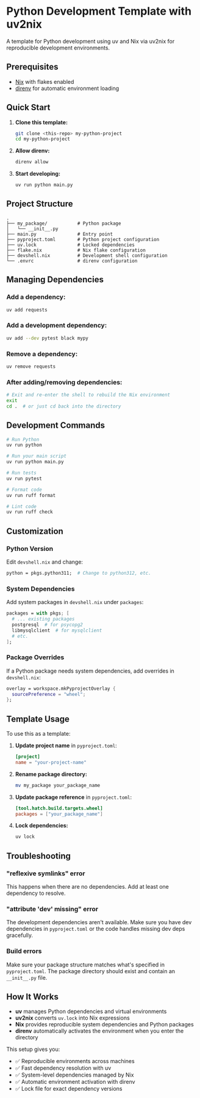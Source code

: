 # Python Development Template with uv2nix

A template for Python development using uv and Nix via uv2nix for reproducible
development environments.

## Prerequisites

- [Nix](https://nixos.org/download.html) with flakes enabled
- [direnv](https://direnv.net/) for automatic environment loading

## Quick Start

1. **Clone this template:**
   ```bash
   git clone <this-repo> my-python-project
   cd my-python-project
   ```

2. **Allow direnv:**
   ```bash
   direnv allow
   ```

3. **Start developing:**
   ```bash
   uv run python main.py
   ```

## Project Structure

```
.
├── my_package/           # Python package
│   └── __init__.py
├── main.py               # Entry point
├── pyproject.toml        # Python project configuration
├── uv.lock               # Locked dependencies
├── flake.nix             # Nix flake configuration
├── devshell.nix          # Development shell configuration
└── .envrc                # direnv configuration
```

## Managing Dependencies

### Add a dependency:

```bash
uv add requests
```

### Add a development dependency:

```bash
uv add --dev pytest black mypy
```

### Remove a dependency:

```bash
uv remove requests
```

### After adding/removing dependencies:

```bash
# Exit and re-enter the shell to rebuild the Nix environment
exit
cd .  # or just cd back into the directory
```

## Development Commands

```bash
# Run Python
uv run python

# Run your main script
uv run python main.py

# Run tests
uv run pytest

# Format code
uv run ruff format

# Lint code  
uv run ruff check
```

## Customization

### Python Version

Edit `devshell.nix` and change:

```nix
python = pkgs.python311;  # Change to python312, etc.
```

### System Dependencies

Add system packages in `devshell.nix` under `packages`:

```nix
packages = with pkgs; [
  # ... existing packages
  postgresql  # for psycopg2
  libmysqlclient  # for mysqlclient
  # etc.
];
```

### Package Overrides

If a Python package needs system dependencies, add overrides in `devshell.nix`:

```nix
overlay = workspace.mkPyprojectOverlay {
  sourcePreference = "wheel";
};
```

## Template Usage

To use this as a template:

1. **Update project name** in `pyproject.toml`:
   ```toml
   [project]
   name = "your-project-name"
   ```

2. **Rename package directory:**
   ```bash
   mv my_package your_package_name
   ```

3. **Update package reference** in `pyproject.toml`:
   ```toml
   [tool.hatch.build.targets.wheel]
   packages = ["your_package_name"]
   ```

4. **Lock dependencies:**
   ```bash
   uv lock
   ```

## Troubleshooting

### "reflexive symlinks" error

This happens when there are no dependencies. Add at least one dependency to
resolve.

### "attribute 'dev' missing" error

The development dependencies aren't available. Make sure you have dev
dependencies in `pyproject.toml` or the code handles missing dev deps
gracefully.

### Build errors

Make sure your package structure matches what's specified in `pyproject.toml`.
The package directory should exist and contain an `__init__.py` file.

## How It Works

- **uv** manages Python dependencies and virtual environments
- **uv2nix** converts `uv.lock` into Nix expressions
- **Nix** provides reproducible system dependencies and Python packages
- **direnv** automatically activates the environment when you enter the
  directory

This setup gives you:

- ✅ Reproducible environments across machines
- ✅ Fast dependency resolution with uv
- ✅ System-level dependencies managed by Nix
- ✅ Automatic environment activation with direnv
- ✅ Lock file for exact dependency versions


